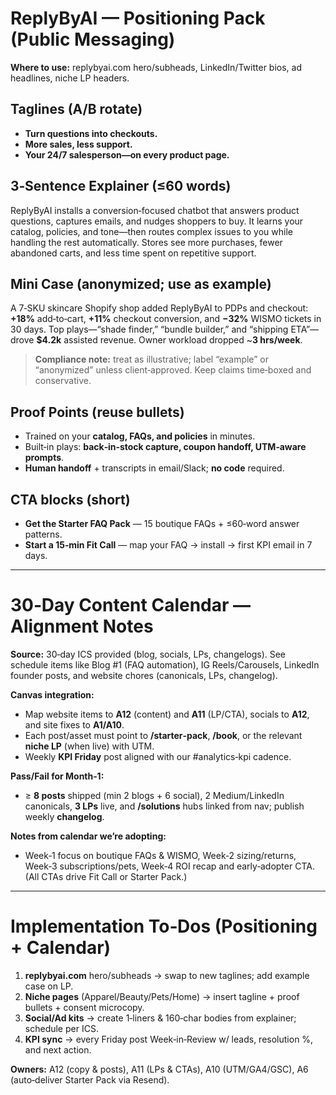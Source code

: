 # ReplyByAI — Positioning Pack (Public Messaging)

**Where to use:** replybyai.com hero/subheads, LinkedIn/Twitter bios, ad headlines, niche LP headers.

## Taglines (A/B rotate)

- **Turn questions into checkouts.**
- **More sales, less support.**
- **Your 24/7 salesperson—on every product page.**

## 3‑Sentence Explainer (≤60 words)

ReplyByAI installs a conversion‑focused chatbot that answers product questions, captures emails, and nudges shoppers to buy. It learns your catalog, policies, and tone—then routes complex issues to you while handling the rest automatically. Stores see more purchases, fewer abandoned carts, and less time spent on repetitive support.

## Mini Case (anonymized; use as example)

A 7‑SKU skincare Shopify shop added ReplyByAI to PDPs and checkout: **+18%** add‑to‑cart, **+11%** checkout conversion, and **−32%** WISMO tickets in 30 days. Top plays—“shade finder,” “bundle builder,” and “shipping ETA”—drove **\$4.2k** assisted revenue. Owner workload dropped \~**3 hrs/week**.

> **Compliance note:** treat as illustrative; label “example” or “anonymized” unless client‑approved. Keep claims time‑boxed and conservative.

## Proof Points (reuse bullets)

- Trained on your **catalog, FAQs, and policies** in minutes.
- Built‑in plays: **back‑in‑stock capture, coupon handoff, UTM‑aware prompts**.
- **Human handoff** + transcripts in email/Slack; **no code** required.

## CTA blocks (short)

- **Get the Starter FAQ Pack** — 15 boutique FAQs + ≤60‑word answer patterns.
- **Start a 15‑min Fit Call** — map your FAQ → install → first KPI email in 7 days.

---

# 30‑Day Content Calendar — Alignment Notes

**Source:** 30‑day ICS provided (blog, socials, LPs, changelogs). See schedule items like Blog #1 (FAQ automation), IG Reels/Carousels, LinkedIn founder posts, and website chores (canonicals, LPs, changelog).

**Canvas integration:**

- Map website items to **A12** (content) and **A11** (LP/CTA), socials to **A12**, and site fixes to **A1/A10**.
- Each post/asset must point to **/starter‑pack**, **/book**, or the relevant **niche LP** (when live) with UTM.
- Weekly **KPI Friday** post aligned with our #analytics‑kpi cadence.

**Pass/Fail for Month‑1:**

- ≥ **8 posts** shipped (min 2 blogs + 6 social), 2 Medium/LinkedIn canonicals, **3 LPs** live, and **/solutions** hubs linked from nav; publish weekly **changelog**.

**Notes from calendar we’re adopting:**

- Week‑1 focus on boutique FAQs & WISMO, Week‑2 sizing/returns, Week‑3 subscriptions/pets, Week‑4 ROI recap and early‑adopter CTA. (All CTAs drive Fit Call or Starter Pack.)

---

# Implementation To‑Dos (Positioning + Calendar)

1. **replybyai.com** hero/subheads → swap to new taglines; add example case on LP.
2. **Niche pages** (Apparel/Beauty/Pets/Home) → insert tagline + proof bullets + consent microcopy.
3. **Social/Ad kits** → create 1‑liners & 160‑char bodies from explainer; schedule per ICS.
4. **KPI sync** → every Friday post Week‑in‑Review w/ leads, resolution %, and next action.

**Owners:** A12 (copy & posts), A11 (LPs & CTAs), A10 (UTM/GA4/GSC), A6 (auto‑deliver Starter Pack via Resend).